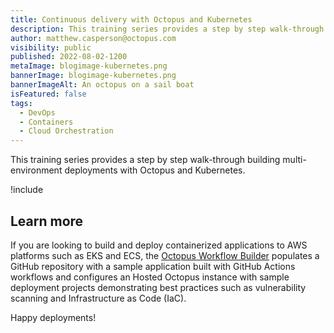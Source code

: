 ```yaml
---
title: Continuous delivery with Octopus and Kubernetes
description: This training series provides a step by step walk-through building multi-environment deployments with Octopus and Kubernetes
author: matthew.casperson@octopus.com
visibility: public
published: 2022-08-02-1200
metaImage: blogimage-kubernetes.png
bannerImage: blogimage-kubernetes.png
bannerImageAlt: An octopus on a sail boat
isFeatured: false
tags: 
  - DevOps
  - Containers
  - Cloud Orchestration
---
```


This training series provides a step by step walk-through building multi-environment deployments with Octopus and Kubernetes.

!include <k8s-training-toc>

## Learn more

If you are looking to build and deploy containerized applications to AWS platforms such as EKS and ECS, the [Octopus Workflow Builder](https://octopusworkflowbuilder.octopus.com/#/) populates a GitHub repository with a sample application built with GitHub Actions workflows and configures an Hosted Octopus instance with sample deployment projects demonstrating best practices such as vulnerability scanning and Infrastructure as Code (IaC). 

Happy deployments! 
